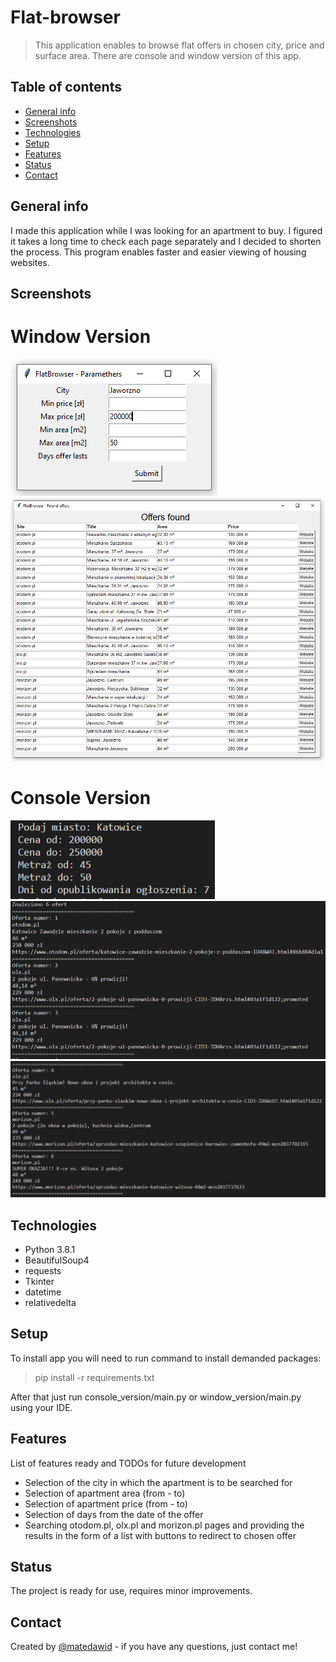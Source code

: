 # Flat-browser
> This application enables to browse flat offers in chosen city, price and surface area. There are console and window version of this app.

## Table of contents
* [General info](#general-info)
* [Screenshots](#screenshots)
* [Technologies](#technologies)
* [Setup](#setup)
* [Features](#features)
* [Status](#status)
* [Contact](#contact)

## General info
I made this application while I was looking for an apartment to buy. I figured it takes a long time to check each page separately and I decided to shorten the process. This program enables faster and easier viewing of housing websites.

## Screenshots
# Window Version
![Example screenshot](./img/1.png)
![Example screenshot](./img/2.png)
# Console Version
![Example screenshot](./img/3.png)
![Example screenshot](./img/4.png)
![Example screenshot](./img/5.png)

## Technologies
* Python 3.8.1
* BeautifulSoup4
* requests
* Tkinter
* datetime
* relativedelta

## Setup
To install app you will need to run command to install demanded packages:

> pip install -r requirements.txt

After that just run console_version/main.py or window_version/main.py using your IDE.
## Features
List of features ready and TODOs for future development
* Selection of the city in which the apartment is to be searched for
* Selection of apartment area (from - to)
* Selection of apartment price (from - to)
* Selection of days from the date of the offer
* Searching otodom.pl, olx.pl and morizon.pl pages and providing the results in the form of a list with buttons to redirect to chosen offer
## Status
The project is ready for use, requires minor improvements.

## Contact
Created by [@matedawid](https://linkedin.com/in/matedawid) - if you have any questions, just contact me!
